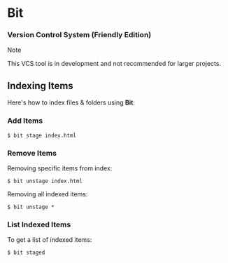 # Bit
### Version Control System (Friendly Edition)

> [!NOTE]
> This VCS tool is in development and not recommended for larger projects.

## Indexing Items
Here's how to index files & folders using **Bit**:

### Add Items
```shell
$ bit stage index.html
```

### Remove Items
Removing specific items from index:
```shell
$ bit unstage index.html
```

Removing all indexed items:
```shell
$ bit unstage *
```

### List Indexed Items
To get a list of indexed items:

```shell
$ bit staged
```
